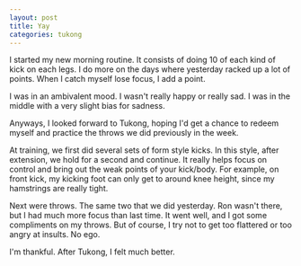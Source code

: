 ```yaml
---
layout: post
title: Yay
categories: tukong
---
```


I started my new morning routine. It consists of doing 10 of each kind of kick
on each legs. I do more on the days where yesterday racked up a lot of points.
When I catch myself lose focus, I add a point.

I was in an ambivalent mood. I wasn't really happy or really sad. I was in the
middle with a very slight bias for sadness.

Anyways, I looked forward to Tukong, hoping I'd get a chance to redeem myself
and practice the throws we did previously in the week.

At training, we first did several sets of form style kicks. In this style, after
extension, we hold for a second and continue. It really helps focus on control
and bring out the weak points of your kick/body. For example, on front kick, my
kicking foot can only get to around knee height, since my hamstrings are really
tight.

Next were throws. The same two that we did yesterday. Ron wasn't there, but I
had much more focus than last time. It went well, and I got some compliments on
my throws. But of course, I try not to get too flattered or too angry at
insults. No ego.

I'm thankful. After Tukong, I felt much better.
